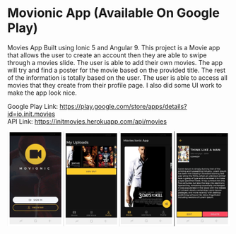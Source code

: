 # Movionic App (Available On Google Play)
Movies App Built using Ionic 5 and Angular 9. This project is a Movie app that allows the user to create an account then they are able to swipe through a movies slide. The user is able to add their own movies. The app will try and find a poster for the movie based on the provided title. The rest of the information is totally based on the user. The user is able to access all movies that they create from their profile page. I also did some UI work to make the app look nice.

Google Play Link: https://play.google.com/store/apps/details?id=io.init.movies <br/>
API Link: https://initmovies.herokuapp.com/api/movies <br />

![alt text](./movies.jpg)
